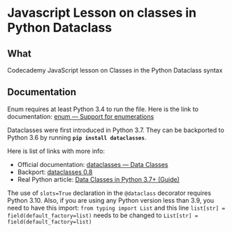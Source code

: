 
# Javascript Lesson on classes in Python Dataclass

## What

Codecademy JavaScript lesson on Classes in the Python Dataclass syntax

## Documentation

Enum requires at least Python 3.4 to run the file. Here is the link to documentation: [enum — Support for enumerations](https://docs.python.org/3/library/enum.html)

Dataclasses were first introduced in Python 3.7. They can be backported to Python 3.6 by running **`pip install dataclasses`**.

Here is list of links with more info:

- Official documentation: [dataclasses — Data Classes](https://docs.python.org/3/library/dataclasses.html#module-dataclasses)
- Backport: [dataclasses 0.8](https://pypi.org/project/dataclasses/)
- Real Python article: [Data Classes in Python 3.7+ (Guide)](https://realpython.com/python-data-classes/)

The use of `slots=True` declaration in the `@dataclass` decorator requires Python 3.10. Also, if you are using any Python version less than 3.9, you need to have this import: `from typing import List` and this line `list[str] = field(default_factory=list)` needs to be changed to `List[str] = field(default_factory=list)`
